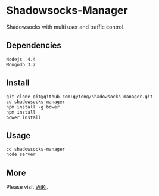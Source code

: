 Shadowsocks-Manager
===================

Shadowsocks with multi user and traffic control.

Dependencies
------------

    Nodejs  4.4
    Mongodb 3.2

Install
-------

    git clone git@github.com:gyteng/shadowsocks-manager.git
    cd shadowsocks-manager
    npm install -g bower
    npm install
    bower install

Usage
-----

    cd shadowsocks-manager
    node server

More
----

Please visit [WiKi](https://github.com/gyteng/shadowsocks-manager/wiki).